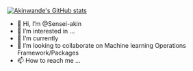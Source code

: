 [![Akinwande's GitHub stats](https://github-readme-stats.vercel.app/api?username=sensei-akin)](https://github.com/anuraghazra/github-readme-stats/api?username=sensei-akin&show_icons=true&theme=radical)


- 👋 Hi, I’m @Sensei-akin
- 👀 I’m interested in ...
- 🌱 I’m currently 
- 💞️ I’m looking to collaborate on Machine learning Operations Framework/Packages
- 📫 How to reach me ...



<!---
Sensei-akin/Sensei-akin is a ✨ special ✨ repository because its `README.md` (this file) appears on your GitHub profile.
You can click the Preview link to take a look at your changes.
--->
